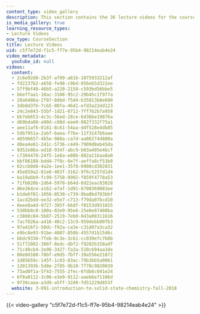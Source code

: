 ```yaml
---
content_type: video_gallery
description: This section contains the 36 lecture videos for the course.
is_media_gallery: true
learning_resource_types:
- Lecture Videos
ocw_type: CourseSection
title: Lecture Videos
uid: c5f7e72d-f1c5-ff7e-95b4-98214eab4e24
video_metadata:
  youtube_id: null
videos:
  content:
  - 2c6e92d0-2b3f-af09-a81b-1075933212af
  - fd2237b2-a658-fe98-c9bd-056eb5d322ee
  - 57f9bf40-46b5-a220-2158-c593bd56bbe5
  - b6effaa1-10ac-3108-95c2-29b45c1f977a
  - 20a6486a-2f07-8dbd-f5d4-b35013b8e690
  - 3db8d3f6-7cb5-80fa-46d1-efd3a22dd123
  - 24c2e843-55bf-1d21-0712-7ff762b7a958
  - bb7eb653-4c3c-56ed-28ce-6d36be19876a
  - d69bda08-a90d-c08d-eae0-082f332f75a1
  - aee11af6-8181-8c61-54aa-ddf528e4db85
  - 5db7951a-2abf-baea-f7be-11f3147b6aae
  - 40596657-4b5e-988a-ca7d-aa86274d800a
  - d0ea4e61-241c-5736-c449-7909d8eb45da
  - 9d52e86a-ed18-934f-abc9-b03a405e4bcf
  - c7304478-24f5-1e6a-e80b-882a11baa8a0
  - bbf86188-bdd4-7f8c-6e7f-aeffa8cf53b8
  - 62ccb0d8-4a2e-1ee1-35f8-0908cd302831
  - 45e859a2-81e6-483f-3162-9f6c5257d1d4
  - ba19abb9-fc99-5758-9902-f859f4778a53
  - 71fb020b-2d64-5970-b64d-8d22eac83028
  - 86e264ce-a162-e7af-1d91-8708369083ee
  - b1de6f01-1056-0530-c739-0ba0bd703bbf
  - 1acd2bdd-ee32-e5e7-c713-f79da07bcd10
  - 6eee8a4d-9727-395f-b6df-f0153d931655
  - 530bb8c0-100a-82e9-95e6-25e6e87480ba
  - c3860c84-5b87-2519-7eb0-843a08311616
  - 7acf826a-a416-40c2-13c9-959debb00fb3
  - 97a416f1-50dc-f92a-ca3e-c31d07a3ca32
  - e9bc8e93-91be-4007-850b-4557d1b15d6c
  - bbdc9338-7feb-0c3e-3c61-cc039efc7b0b
  - 51f72802-386f-8edc-dbf2-f9202b158adf
  - 71c40cb4-2e96-3427-fa3a-510c694aa3de
  - 80e8d100-78bf-e9d5-7bff-39a556e21872
  - 1d85659c-145f-1c83-83ac-79b3bb5a0061
  - 1301393b-5d8e-2f85-9b10-7f78c9820039
  - 73ad0f1a-5f43-7555-2fec-6fdb6c041e24
  - 6f8a0112-3c06-e3e9-9112-aaeb6e71106d
  - 9739caaa-a3d9-a5ff-32d0-fd51229d853f
  website: 3-091-introduction-to-solid-state-chemistry-fall-2018
---
```



{{< video-gallery "c5f7e72d-f1c5-ff7e-95b4-98214eab4e24" >}}

